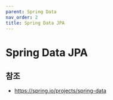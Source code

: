 ```yaml
---
parent: Spring Data
nav_order: 2
title: Spring Data JPA
---
```


# Spring Data JPA



## 참조
- https://spring.io/projects/spring-data
